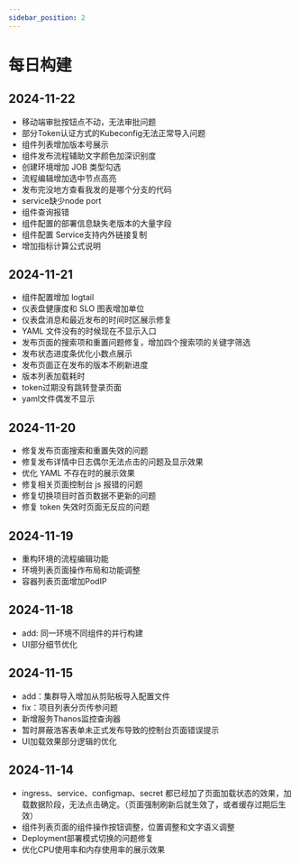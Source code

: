```yaml
---
sidebar_position: 2
---
```

# 每日构建

## 2024-11-22

- 移动端审批按钮点不动，无法审批问题
- 部分Token认证方式的Kubeconfig无法正常导入问题
- 组件列表增加版本号展示
- 组件发布流程辅助文字颜色加深识别度
- 创建环境增加 JOB 类型勾选
- 流程编辑增加选中节点高亮
- 发布完没地方查看我发的是哪个分支的代码
- service缺少node port
- 组件查询报错
- 组件配置的部署信息缺失老版本的大量字段
- 组件配置 Service支持内外链接复制
- 增加指标计算公式说明

## 2024-11-21

- 组件配置增加 logtail
- 仪表盘健康度和 SLO 图表增加单位
- 仪表盘消息和最近发布的时间时区展示修复
- YAML 文件没有的时候现在不显示入口
- 发布页面的搜索项和重置问题修复，增加四个搜索项的关键字筛选
- 发布状态进度条优化小数点展示
- 发布页面正在发布的版本不刷新进度
- 版本列表加载耗时
- token过期没有跳转登录页面
- yaml文件偶发不显示
  
## 2024-11-20

- 修复发布页面搜索和重置失效的问题
- 修复发布详情中日志偶尔无法点击的问题及显示效果
- 优化 YAML 不存在时的展示效果
- 修复相关页面控制台 js 报错的问题
- 修复切换项目时首页数据不更新的问题
- 修复 token 失效时页面无反应的问题

## 2024-11-19

- 重构环境的流程编辑功能
- 环境列表页面操作布局和功能调整
- 容器列表页面增加PodIP

## 2024-11-18

- add: 同一环境不同组件的并行构建
- UI部分细节优化

## 2024-11-15

- add：集群导入增加从剪贴板导入配置文件
- fix：项目列表分页传参问题
- 新增服务Thanos监控查询器
- 暂时屏蔽浩客表单未正式发布导致的控制台页面错误提示
- UI加载效果部分逻辑的优化

## 2024-11-14

- ingress、service、configmap、secret 都已经加了页面加载状态的效果，加载数据阶段，无法点击确定。（页面强制刷新后就生效了，或者缓存过期后生效）
- 组件列表页面的组件操作按钮调整，位置调整和文字语义调整
- Deployment部署模式切换的问题修复
- 优化CPU使用率和内存使用率的展示效果

